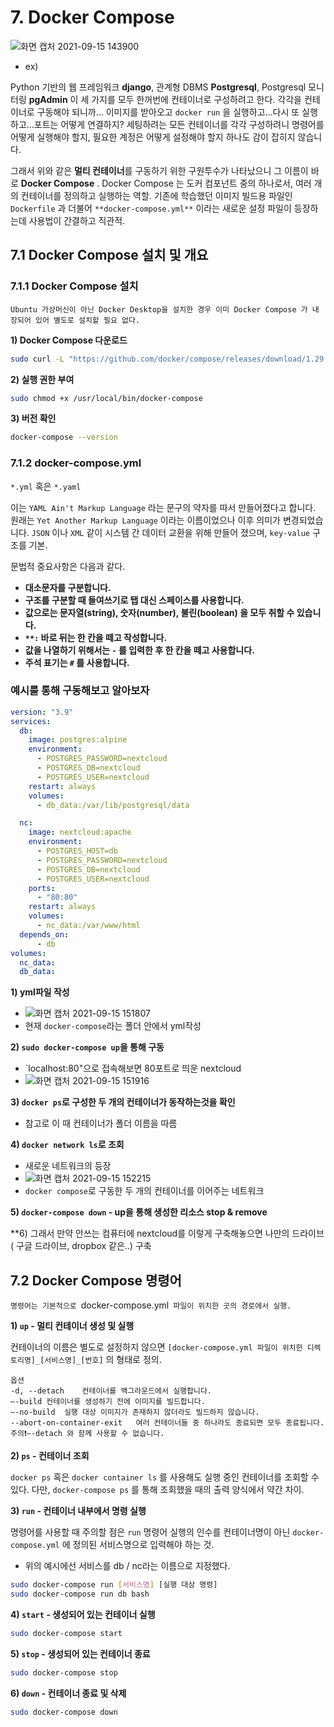 # 7. Docker Compose
  ![화면 캡처 2021-09-15 143900](https://user-images.githubusercontent.com/62214428/133376872-22f8195a-378f-4074-b6fa-97ee49c10abb.png)
- ex) 

 
Python 기반의 웹 프레임워크 **django**, 관계형 DBMS **Postgresql**, Postgresql 모니터링 **pgAdmin** 이 세 가지를 모두 한꺼번에 컨테이너로 구성하려고 한다. 각각을 컨테이너로 구동해야 되니까... 이미지를 받아오고 `docker run` 을 실행하고...다시 또 실행하고...포트는 어떻게 연결하지? 세팅하려는 모든 컨테이너를 각각 구성하려니 명령어를 어떻게 실행해야 할지, 필요한 계정은 어떻게 설정해야 할지 하나도 감이 잡히지 않습니다. 

그래서 위와 같은 **멀티 컨테이너**를 구동하기 위한 구원투수가 나타났으니 그 이름이 바로 **Docker Compose** . Docker Compose 는 도커 컴포넌트 중의 하나로서, 여러 개의 컨테이너를 정의하고 실행하는 역할. 기존에 학습했던 이미지 빌드용 파일인 `Dockerfile` 과 더불어 `**docker-compose.yml**` 이라는 새로운 설정 파일이 등장하는데 사용법이 간결하고 직관적.

## 7.1 Docker Compose 설치 및 개요

### 7.1.1 Docker Compose 설치

`Ubuntu 가상머신이 아닌 Docker Desktop을 설치한 경우 이미 Docker Compose 가 내장되어 있어 별도로 설치할 필요 없다.`


**1) Docker Compose 다운로드**

```bash
sudo curl -L "https://github.com/docker/compose/releases/download/1.29.2/docker-compose-$(uname -s)-$(uname -m)" -o /usr/local/bin/docker-compose
```

**2) 실행 권한 부여**

```bash
sudo chmod +x /usr/local/bin/docker-compose
```

**3) 버전 확인**

```bash
docker-compose --version
```


### 7.1.2 docker-compose.yml

`*.yml` 혹은 `*.yaml`  

이는 `YAML Ain't Markup Language` 라는 문구의 약자를 따서 만들어졌다고 합니다. 원래는 `Yet Another Markup Language` 이라는 이름이었으나 이후 의미가 변경되었습니다. `JSON` 이나 `XML` 같이 시스템 간 데이터 교환을 위해 만들어 졌으며, `key-value` 구조를 기본. 

문법적 중요사항은 다음과 같다.
- **대소문자를 구분합니다.**
- **구조를 구분할 때 들여쓰기로 탭 대신 스페이스를 사용합니다.**
- **값으로는 문자열(string), 숫자(number), 불린(boolean) 을 모두 취할 수 있습니다.**
- **`**:` 바로 뒤는 한 칸을 떼고 작성합니다.**
- **값을 나열하기 위해서는 `-` 를 입력한 후 한 칸을 떼고 사용합니다.**
- **주석 표기는 `#` 를 사용합니다.**


### 예시를 통해 구동해보고 알아보자
```yaml
version: "3.9"
services:
  db:
    image: postgres:alpine
    environment:
      - POSTGRES_PASSWORD=nextcloud
      - POSTGRES_DB=nextcloud
      - POSTGRES_USER=nextcloud
    restart: always
    volumes:
      - db_data:/var/lib/postgresql/data

  nc:
    image: nextcloud:apache
    environment:
      - POSTGRES_HOST=db
      - POSTGRES_PASSWORD=nextcloud
      - POSTGRES_DB=nextcloud
      - POSTGRES_USER=nextcloud
    ports:
      - "80:80"
    restart: always
    volumes:
      - nc_data:/var/www/html
  depends_on:
      - db
volumes:
  nc_data:
  db_data: 
```
**1) yml파일 작성**
- ![화면 캡처 2021-09-15 151807](https://user-images.githubusercontent.com/62214428/133380701-c1826d62-b5ea-4cdd-9958-b91f7219ea92.png)
- 현재 `docker-compose`라는 폴더 안에서 yml작성


**2) `sudo docker-compose up`을 통해 구동**
- `localhost:80"으로 접속해보면 80포트로 띄운 nextcloud
- ![화면 캡처 2021-09-15 151916](https://user-images.githubusercontent.com/62214428/133380868-14cad942-a756-4caf-9071-c9169e86479a.png)


**3) `docker ps`로 구성한 두 개의 컨테이너가 동작하는것을 확인**
- 참고로 이 때 컨테이너가 폴더 이름을 따름

**4) `docker network ls`로 조회**
- 새로운 네트워크의 등장
- ![화면 캡처 2021-09-15 152215](https://user-images.githubusercontent.com/62214428/133381233-12eb30dc-005a-4c5f-8f0e-b167d9cde9a0.png)
- `docker compose`로 구동한 두 개의 컨테이너를 이어주는 네트워크

**5) `docker-compose down` - up을 통해 생성한 리소스 stop & remove**

**6) 그래서 만약 안쓰는 컴퓨터에 nextcloud를 이렇게 구축해놓으면 나만의 드라이브( 구글 드라이브, dropbox 같은..) 구축


## 7.2 Docker Compose 명령어

`명령어는 기본적으로 `docker-compose.yml` 파일이 위치한 곳의 경로에서 실행.`

**1) `up` - 멀티 컨테이너 생성 및 실행**

컨테이너의 이름은 별도로 설정하지 않으면 `[docker-compose.yml 파일이 위치한 디렉토리명]_[서비스명]_[번호]` 의 형태로 정의.
```
옵션
-d, --detach	컨테이너를 백그라운드에서 실행합니다.
—-build	컨테이너를 생성하기 전에 이미지를 빌드합니다.
—-no-build	실행 대상 이미지가 존재하지 않더라도 빌드하지 않습니다.
--abort-on-container-exit	여러 컨테이너들 중 하나라도 종료되면 모두 종료됩니다.
주의❗️—-detach 와 함께 사용할 수 없습니다.
```

**2) `ps` - 컨테이너 조회**

`docker ps` 혹은 `docker container ls` 를 사용해도 실행 중인 컨테이너를 조회할 수 있다. 다만, `docker-compose ps` 를 통해 조회했을 때의 출력 양식에서 약간 차이.

**3) `run` - 컨테이너 내부에서 명령 실행**

명령어를 사용할 때 주의할 점은 `run` 명령어 실행의 인수를 컨테이너명이 아닌 `docker-compose.yml` 에 정의된 서비스명으로 입력해야 하는 것.
- 위의 예시에선 서비스를 db / nc라는 이름으로 지정했다.
```bash
sudo docker-compose run [서비스명] [실행 대상 명령]
sudo docker-compose run db bash
```
**4) `start` - 생성되어 있는 컨테이너 실행**

```bash
sudo docker-compose start
```

**5) `stop` - 생성되어 있는 컨테이너 종료**

```bash
sudo docker-compose stop
```

**6) `down` - 컨테이너 종료 및 삭제**

```bash
sudo docker-compose down
```



